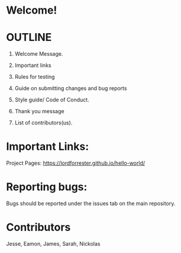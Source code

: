 # Welcome!

# OUTLINE

1. Welcome Message.

2. Important links

3. Rules for testing

4. Guide on submitting changes and bug reports

5. Style guide/ Code of Conduct.

6. Thank you message

7. List of contributors(us).

# Important Links: <br>
Project Pages: https://lordforrester.github.io/hello-world/

# Reporting bugs: <br>
Bugs should be reported under the issues tab on the main repository.

# Contributors <br>
Jesse, Eamon, James, Sarah, Nickolas
